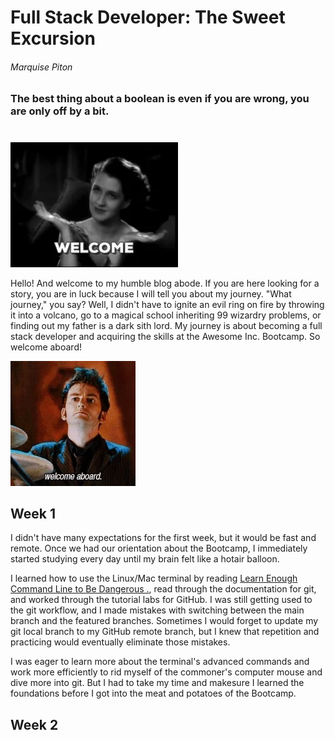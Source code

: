 # Full Stack Developer: The Sweet Excursion 
###### Marquise Piton
### The best thing about a boolean is even if you are wrong, you are only off by a bit.
#

[![](https://github.com/marquisepiton/Journey-to-Becoming-a-Full-Stack-Developer-Blog/blob/dev/img/WomanWelcome.gif?raw=true)](#)

Hello! And welcome to my humble blog abode. If you are here looking for a story, you are in luck because I will tell you about my journey. "What journey," you say? Well, I didn't have to ignite an evil ring on fire by throwing it into a volcano, go to a magical school inheriting 99 wizardry problems, or finding out my father is a dark sith lord. My journey is about becoming a full stack developer and acquiring the skills at the Awesome Inc. Bootcamp. So welcome aboard!

[![](https://github.com/marquisepiton/Journey-to-Becoming-a-Full-Stack-Developer-Blog/blob/dev/img/DoctorWho.gif?raw=true)](#)


## Week 1
I didn't have many expectations for the first week, but it would be fast and remote. Once we had our orientation about the Bootcamp, I immediately started studying every day until my brain felt like a hotair balloon.

I learned how to use the Linux/Mac terminal by reading [Learn Enough Command Line to Be Dangerous  .](https://www.learnenough.com/command-line-tutorial/basics), read through the documentation for git, and worked through the tutorial labs for GitHub. I was still getting used to the git workflow, and I made mistakes with switching between the main branch and the featured branches. Sometimes I would forget to update my git local branch to my GitHub remote branch, but I knew that repetition and practicing would eventually eliminate those mistakes.

I was eager to learn more about the terminal's advanced commands and work more efficiently to rid myself of the commoner's computer mouse and dive more into git. But I had to take my time and makesure I learned the foundations before I got into the meat and potatoes of the Bootcamp.



## Week 2
